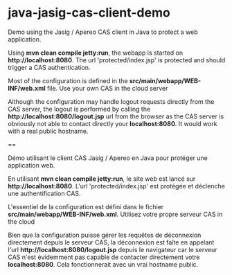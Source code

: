 java-jasig-cas-client-demo
==========================

Demo using the Jasig / Apereo CAS client in Java to protect a web application.

Using **mvn clean compile jetty:run**, the webapp is started on **http://localhost:8080**. The url 'protected/index.jsp' is protected and should trigger a CAS authentication.

Most of the configuration is defined in the **src/main/webapp/WEB-INF/web.xml** file. Use your own CAS in the cloud server

Although the configuration may handle logout requests directly from the CAS server, the logout is performed by calling the **http://localhost:8080/logout.jsp** url
from the browser as the CAS server is obviously not able to contact directly your **localhost:8080**. It would work with a real public hostname.

==

Démo utilisant le client CAS Jasig / Apereo en Java pour protéger une application web.

En utilisant **mvn clean compile jetty:run**, le site web est lancé sur **http://localhost:8080**. L'url 'protected/index.jsp' est protégée et déclenche une authentification CAS.

L'essentiel de la configuration est défini dans le fichier **src/main/webapp/WEB-INF/web.xml**. Utilisez votre propre serveur CAS in the cloud

Bien que la configuration puisse gérer les requêtes de déconnexion directement depuis le serveur CAS, la déconnexion est faîte en appelant l'url **http://localhost:8080/logout.jsp**
depuis le navigateur car le serveur CAS n'est évidemment pas capable de contacter directement votre **localhost:8080**. Cela fonctionnerait avec un vrai hostname public.
